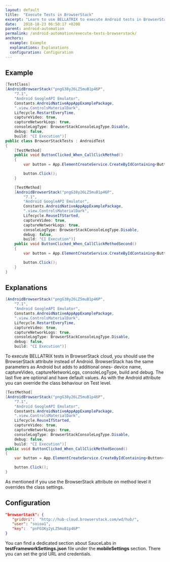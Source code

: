 ```yaml
---
layout: default
title:  "Execute Tests in BrowserStack"
excerpt: "Learn to use BELLATRIX to execute Android tests in BrowserStack."
date:   2018-10-23 06:50:17 +0200
parent: android-automation
permalink: /android-automation/execute-tests-browserstack/
anchors:
  example: Example
  explanations: Explanations
  configuration: Configuration
---
```

Example
-------
```csharp
[TestClass]
[AndroidBrowserStack("pngG38y26LZ5muB1p46P",
    "7.1",
    "Android GoogleAPI Emulator",
    Constants.AndroidNativeAppAppExamplePackage,
    ".view.ControlsMaterialDark",
    Lifecycle.RestartEveryTime,
    captureVideo: true,
    captureNetworkLogs: true,
    consoleLogType: BrowserStackConsoleLogType.Disable,
    debug: false,
    build: "CI Execution")]
public class BrowserStackTests : AndroidTest
{
    [TestMethod]
    public void ButtonClicked_When_CallClickMethod()
    {
        var button = App.ElementCreateService.CreateByIdContaining<Button>("button");

        button.Click();
    }

    [TestMethod]
    [AndroidBrowserStack("pngG38y26LZ5muB1p46P",
        "7.1",
        "Android GoogleAPI Emulator",
        Constants.AndroidNativeAppAppExamplePackage,
        ".view.ControlsMaterialDark",
        Lifecycle.ReuseIfStarted,
        captureVideo: true,
        captureNetworkLogs: true,
        consoleLogType: BrowserStackConsoleLogType.Disable,
        debug: false,
        build: "CI Execution")]
    public void ButtonClicked_When_CallClickMethodSecond()
    {
        var button = App.ElementCreateService.CreateByIdContaining<Button>("button");

        button.Click();
    }
}
```

Explanations
------------
```csharp
[AndroidBrowserStack("pngG38y26LZ5muB1p46P",
    "7.1",
    "Android GoogleAPI Emulator",
    Constants.AndroidNativeAppAppExamplePackage,
    ".view.ControlsMaterialDark",
    Lifecycle.RestartEveryTime,
    captureVideo: true,
    captureNetworkLogs: true,
    consoleLogType: BrowserStackConsoleLogType.Disable,
    debug: false,
    build: "CI Execution")]
```
To execute BELLATRIX tests in BrowserStack cloud, you should use the BrowserStack attribute instead of Android. BrowserStack has the same parameters as Android but adds to additional ones- device name, captureVideo, captureNetworkLogs, consoleLogType, build and debug. The last five are optional and have default values. As with the Android attribute you can override the class behaviour on Test level.
```csharp
[TestMethod]
[AndroidBrowserStack("pngG38y26LZ5muB1p46P",
    "7.1",
    "Android GoogleAPI Emulator",
    Constants.AndroidNativeAppAppExamplePackage,
    ".view.ControlsMaterialDark",
    Lifecycle.ReuseIfStarted,
    captureVideo: true,
    captureNetworkLogs: true,
    consoleLogType: BrowserStackConsoleLogType.Disable,
    debug: false,
    build: "CI Execution")]
public void ButtonClicked_When_CallClickMethodSecond()
{
    var button = App.ElementCreateService.CreateByIdContaining<Button>("button");

    button.Click();
}
```
As mentioned if you use the BrowserStack attribute on method level it overrides the class settings.

Configuration
-------------
```json
"browserStack": {
   "gridUri":  "http://hub-cloud.browserstack.com/wd/hub/",
   "user": "soioa1",
   "key":  "pnFG3Ky2yLZ5muB1p46P"
}
```
You can find a dedicated section about SauceLabs in **testFrameworkSettings.json** file under the **mobileSettings** section. There you can set the grid URL and credentials.